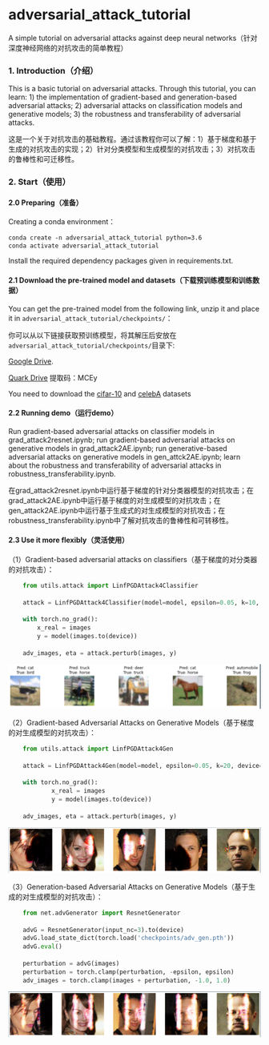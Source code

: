 # adversarial_attack_tutorial
A simple tutorial on adversarial attacks against deep neural networks（针对深度神经网络的对抗攻击的简单教程）

### 1. Introduction（介绍）

This is a basic tutorial on adversarial attacks. Through this tutorial, you can learn: 1) the implementation of gradient-based and generation-based adversarial attacks; 2) adversarial attacks on classification models and generative models; 3) the robustness and transferability of adversarial attacks.

这是一个关于对抗攻击的基础教程。通过该教程你可以了解：1）基于梯度和基于生成的对抗攻击的实现；2）针对分类模型和生成模型的对抗攻击；3）对抗攻击的鲁棒性和可迁移性。

### 2. Start（使用）

#### 2.0 Preparing（准备）

Creating a conda environment：
```
conda create -n adversarial_attack_tutorial python=3.6
conda activate adversarial_attack_tutorial
```

Install the required dependency packages given in requirements.txt.

#### 2.1 Download the pre-trained model and datasets（下载预训练模型和训练数据）

You can get the pre-trained model from the following link, unzip it and place it in `adversarial_attack_tutorial/checkpoints/`：

你可以从以下链接获取预训练模型，将其解压后安放在`adversarial_attack_tutorial/checkpoints/`目录下:

[Google Drive](https://drive.google.com/file/d/1nyzCfxoG8I-zJe-2odJohdDwWCYgzVFQ/view?usp=sharing).

[Quark Drive](https://pan.quark.cn/s/450579236ae7) 提取码：MCEy

You need to download the [cifar-10](http://www.cs.toronto.edu/~kriz/cifar.html) and [celebA](https://mmlab.ie.cuhk.edu.hk/projects/CelebA.html) datasets


#### 2.2 Running demo（运行demo）

Run gradient-based adversarial attacks on classifier models in grad_attack2resnet.ipynb; run gradient-based adversarial attacks on generative models in grad_attack2AE.ipynb; run generative-based adversarial attacks on generative models in gen_attck2AE.ipynb; learn about the robustness and transferability of adversarial attacks in robustness_transferability.ipynb.

在grad_attack2resnet.ipynb中运行基于梯度的针对分类器模型的对抗攻击；在grad_attack2AE.ipynb中运行基于梯度的对生成模型的对抗攻击；在gen_attack2AE.ipynb中运行基于生成式的对生成模型的对抗攻击；在robustness_transferability.ipynb中了解对抗攻击的鲁棒性和可转移性。

#### 2.3 Use it more flexibly（灵活使用）

（1）Gradient-based adversarial attacks on classifiers（基于梯度的对分类器的对抗攻击）：
```python
    from utils.attack import LinfPGDAttack4Classifier

    attack = LinfPGDAttack4Classifier(model=model, epsilon=0.05, k=10, device=device)

    with torch.no_grad():
        x_real = images
        y = model(images.to(device))
    
    adv_images, eta = attack.perturb(images, y)
```

<img src="images\grad_res.png" alt="output" style="zoom:67%;" />

（2）Gradient-based Adversarial Attacks on Generative Models（基于梯度的对生成模型的对抗攻击）：
```python
    from utils.attack import LinfPGDAttack4Gen
    
    attack = LinfPGDAttack4Gen(model=model, epsilon=0.05, k=20, device=device)
    
    with torch.no_grad():
            x_real = images
            y = model(images.to(device))
        
    adv_images, eta = attack.perturb(images, y)
```

<img src="images\grad_ae.png" alt="output" style="zoom:67%;" />

（3）Generation-based Adversarial Attacks on Generative Models（基于生成的对生成模型的对抗攻击）：
```python
    from net.advGenerator import ResnetGenerator
    
    advG = ResnetGenerator(input_nc=3).to(device)
    advG.load_state_dict(torch.load('checkpoints/adv_gen.pth'))
    advG.eval()
    
    perturbation = advG(images)
    perturbation = torch.clamp(perturbation, -epsilon, epsilon)
    adv_images = torch.clamp(images + perturbation, -1.0, 1.0)
```

<img src="images\gen_ae.png" alt="output" style="zoom:67%;" />
